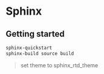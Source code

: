 # Sphinx

## Getting started

```sh
sphinx-quickstart
sphinx-build source build
```

> set theme to sphinx_rtd_theme





